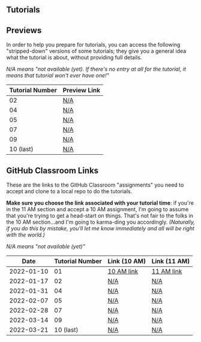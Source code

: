 ## Tutorials

## Previews

In order to help you prepare for tutorials, you can access the following "stripped-down" versions of some tutorials; they give you a general idea what the tutorial is about, without providing full details.

_N/A means "not available (yet). If there's no entry at all for the tutorial, it means that tutorial won't ever have one!"_

| Tutorial Number | Preview Link |
| --------------- | ------------ |
| 02              | [N/A](#)     |
| 04              | [N/A](#)     |
| 05              | [N/A](#)     |
| 07              | [N/A](#)     |
| 09              | [N/A](#)     |
| 10 (last)       | [N/A](#)     |


## GitHub Classroom Links

These are the links to the GitHub Classroom "assignments" you need to accept and clone to a local repo to do the tutorials. 

**Make sure you choose the link associated with your tutorial time**: if you're in the 11 AM section and accept a 10 AM assignment, I'm going to assume that you're trying to get a head-start on things. That's not fair to the folks in the 10 AM section...and I'm going to karma-ding you accordingly. _(Naturally, if you do this by mistake, you'll let me know immediately and all will be right with the world.)_

_N/A means "not available (yet)"_

| Date       | Tutorial Number | Link (10 AM)    | Link    (11 AM) |
| ---------- | --------------- | --------------- | --------------- |
| 2022-01-10 | 01              | [10 AM link](#) | [11 AM link](#) |
| 2022-01-17 | 02              | [N/A](#)        | [N/A](#)        |
| 2022-01-31 | 04              | [N/A](#)        | [N/A](#)        |
| 2022-02-07 | 05              | [N/A](#)        | [N/A](#)        |
| 2022-02-28 | 07              | [N/A](#)        | [N/A](#)        |
| 2022-03-14 | 09              | [N/A](#)        | [N/A](#)        |
| 2022-03-21 | 10 (last)       | [N/A](#)        | [N/A](#)        |
